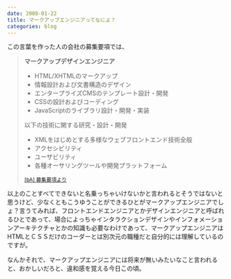 ```yaml
---
date: 2008-01-22
title: マークアップエンジニアってなによ？
categories: blog
---
```

この言葉を作った人の会社の募集要項では、
<blockquote><span style="font-weight: bold;">マークアップデザインエンジニア</span>
<ul>
	<li>HTML/XHTMLのマークアップ</li>
	<li>情報設計および文書構造のデザイン</li>
	<li>エンタープライズCMSのテンプレート設計・開発</li>
	<li>CSSの設計およびコーディング</li>
	<li>JavaScriptのライブラリ設計・開発・実装</li>
</ul>
以下の技術に関する研究・設計・開発
<ul>
	<li>XMLをはじめとする多様なウェブフロントエンド技術全般</li>
	<li>アクセシビリティ</li>
	<li>ユーザビリティ</li>
	<li>各種オーサリングツールや開発プラットフォーム</li>
</ul>
<span style="font-size: 85%;"><a href="http://www.b-architects.com/careers/jobs">[bA] 募集要項より</a></span></blockquote>
以上のことすべてできないと名乗っちゃいけないかと言われるとそうではないと思うけど、少なくともこうゆうことができるひとがマークアップエンジニアでしょ？言うてみれば、フロントエンドエンジニアとかデザインエンジニアと呼ばれるひとであって、場合によっちゃインタラクションデザインやインフォメーションアーキテクチャとかの知識も必要なわけであって、マークアップエンジニアはHTMLとＣＳＳだけのコーダーとは別次元の職種だと自分的には理解しているのですが。

なんかそれで、マークアップエンジニアには将来が無いみたいなこと言われると、おかしいだろと、違和感を覚える今日この頃。

